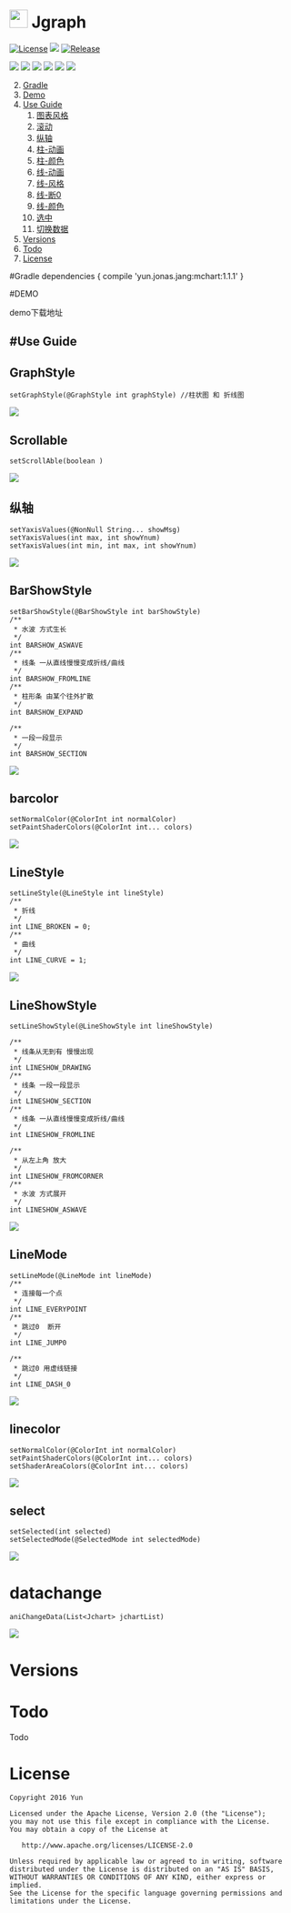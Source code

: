 # <img src="http://ww2.sinaimg.cn/large/005Xtdi2jw1f4v398j1v3j3074074t8w.jpg" width=32 /> Jgraph
[![License](https://img.shields.io/badge/license-Apache%202-green.svg?style=flat-square)](https://www.apache.org/licenses/LICENSE-2.0)
![](https://img.shields.io/badge/Jgraph-download-brightgreen.svg?style=flat-square)
[![Release](https://jitpack.io/v/org.bitbucket.User/Repo.svg?style=flat-square)](https://jitpack.io/#org.bitbucket.User/Repo)

![](https://raw.githubusercontent.com/mychoices/Jgraph/master/gif/2.gif)
![](https://raw.githubusercontent.com/mychoices/Jgraph/master/gif/4.gif)
![](https://raw.githubusercontent.com/mychoices/Jgraph/master/gif/6.gif)
![](https://raw.githubusercontent.com/mychoices/Jgraph/master/gif/13.gif)
![](https://raw.githubusercontent.com/mychoices/Jgraph/master/gif/15.gif)
![](https://raw.githubusercontent.com/mychoices/Jgraph/master/gif/22.gif)

2. [Gradle](https://github.com/mychoices/Jgraph/blob/master/README.md#gradle)
3. [Demo](https://github.com/mychoices/Jgraph/blob/master/README.md#demo)
4. [Use Guide](https://github.com/mychoices/Jgraph/blob/master/README.md#use-guide)
    1. [图表风格](https://github.com/mychoices/Jgraph/blob/master/README.md#graphstyle)
    2. [滚动](https://github.com/mychoices/Jgraph/blob/master/README.md#scrollable)
    2. [纵轴](https://github.com/mychoices/Jgraph/blob/master/README.md#纵轴)
    3. [柱-动画](https://github.com/mychoices/Jgraph/blob/master/README.md#barshowstyle)
    4. [柱-颜色](https://github.com/mychoices/Jgraph/blob/master/README.md#barcolor)
    4. [线-动画](https://github.com/mychoices/Jgraph/blob/master/README.md#lineshowstyle)
    4. [线-风格](https://github.com/mychoices/Jgraph/blob/master/README.md#linestyle)
    5. [线-断0](https://github.com/mychoices/Jgraph/blob/master/README.md#linemode)
    7. [线-颜色](https://github.com/mychoices/Jgraph/blob/master/README.md#linecolor)
    8. [选中](https://github.com/mychoices/Jgraph/blob/master/README.md#select)
    9. [切换数据](https://github.com/mychoices/Jgraph/blob/master/README.md#datachange)
5. [Versions](https://github.com/mychoices/Jgraph/blob/master/README.md#versions)
6. [Todo](https://github.com/mychoices/Jgraph/blob/master/README.md#todo)
7. [License](https://github.com/mychoices/Jgraph/blob/master/README.md#license)

#Gradle
	dependencies {
	    compile 'yun.jonas.jang:mchart:1.1.1'
	}

#DEMO

demo下载地址

#Use Guide
---


## GraphStyle

```
setGraphStyle(@GraphStyle int graphStyle) //柱状图 和 折线图
```
![](https://raw.githubusercontent.com/mychoices/Jgraph/master/gif/01.gif)
## Scrollable
```
setScrollAble(boolean )
```
![](https://raw.githubusercontent.com/mychoices/Jgraph/master/gif/02.gif)
## 纵轴

```
setYaxisValues(@NonNull String... showMsg)
setYaxisValues(int max, int showYnum)
setYaxisValues(int min, int max, int showYnum)
```
![](https://raw.githubusercontent.com/mychoices/Jgraph/master/gif/03.gif)

## BarShowStyle
```
setBarShowStyle(@BarShowStyle int barShowStyle)
/**
 * 水波 方式生长
 */
int BARSHOW_ASWAVE 
/**
 * 线条 一从直线慢慢变成折线/曲线
 */
int BARSHOW_FROMLINE 
/**
 * 柱形条 由某个往外扩散
 */
int BARSHOW_EXPAND 

/**
 * 一段一段显示
 */
int BARSHOW_SECTION 
```
![](https://raw.githubusercontent.com/mychoices/Jgraph/master/gif/04.gif)

## barcolor
```
setNormalColor(@ColorInt int normalColor)
setPaintShaderColors(@ColorInt int... colors)
```
![](https://raw.githubusercontent.com/mychoices/Jgraph/master/gif/05.gif)
## LineStyle
```
setLineStyle(@LineStyle int lineStyle)
/**
 * 折线
 */
int LINE_BROKEN = 0;
/**
 * 曲线
 */
int LINE_CURVE = 1;
```
![](https://raw.githubusercontent.com/mychoices/Jgraph/master/gif/06.gif)
## LineShowStyle
```
setLineShowStyle(@LineShowStyle int lineShowStyle)

/**
 * 线条从无到有 慢慢出现
 */
int LINESHOW_DRAWING 
/**
 * 线条 一段一段显示
 */
int LINESHOW_SECTION 
/**
 * 线条 一从直线慢慢变成折线/曲线
 */
int LINESHOW_FROMLINE 

/**
 * 从左上角 放大
 */
int LINESHOW_FROMCORNER 
/**
 * 水波 方式展开
 */
int LINESHOW_ASWAVE 
```
![](https://raw.githubusercontent.com/mychoices/Jgraph/master/gif/07.gif)
## LineMode
```
setLineMode(@LineMode int lineMode)
/**
 * 连接每一个点
 */
int LINE_EVERYPOINT 
/**
 * 跳过0  断开
 */
int LINE_JUMP0 

/**
 * 跳过0 用虚线链接
 */
int LINE_DASH_0 
```
![](https://raw.githubusercontent.com/mychoices/Jgraph/master/gif/08.gif)

## linecolor
```
setNormalColor(@ColorInt int normalColor)
setPaintShaderColors(@ColorInt int... colors)
setShaderAreaColors(@ColorInt int... colors)
```
![](https://raw.githubusercontent.com/mychoices/Jgraph/master/gif/09.gif)
## select
```
setSelected(int selected)
setSelectedMode(@SelectedMode int selectedMode)
```
![](https://raw.githubusercontent.com/mychoices/Jgraph/master/gif/010.gif)

# datachange
```
aniChangeData(List<Jchart> jchartList)
```
![](https://raw.githubusercontent.com/mychoices/Jgraph/master/gif/011.gif)

# Versions



# Todo
Todo

# License

    Copyright 2016 Yun

    Licensed under the Apache License, Version 2.0 (the "License");
    you may not use this file except in compliance with the License.
    You may obtain a copy of the License at

       http://www.apache.org/licenses/LICENSE-2.0

    Unless required by applicable law or agreed to in writing, software
    distributed under the License is distributed on an "AS IS" BASIS,
    WITHOUT WARRANTIES OR CONDITIONS OF ANY KIND, either express or implied.
    See the License for the specific language governing permissions and
    limitations under the License.
